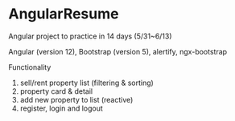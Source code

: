# AngularResume
Angular project to practice in 14 days (5/31~6/13)

Angular (version 12), Bootstrap (version 5), alertify, ngx-bootstrap

Functionality
1. sell/rent property list (filtering & sorting)
2. property card & detail
3. add new property to list (reactive)
4. register, login and logout